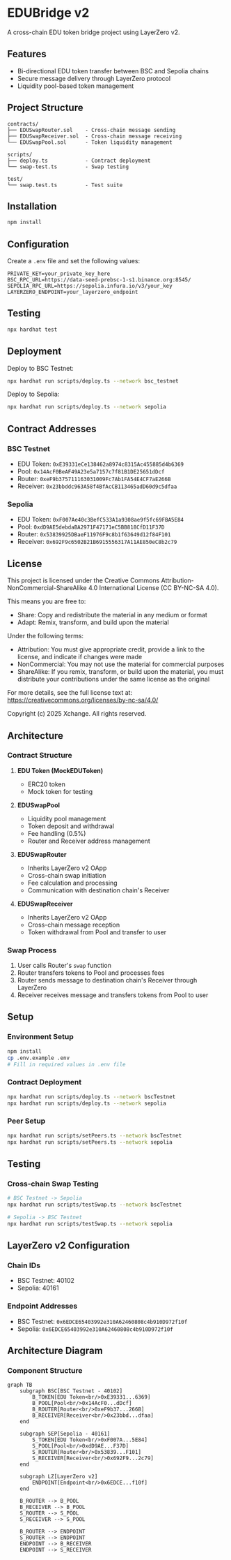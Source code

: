 # EDUBridge v2

A cross-chain EDU token bridge project using LayerZero v2.

## Features

- Bi-directional EDU token transfer between BSC and Sepolia chains
- Secure message delivery through LayerZero protocol
- Liquidity pool-based token management

## Project Structure

```
contracts/
├── EDUSwapRouter.sol    - Cross-chain message sending
├── EDUSwapReceiver.sol  - Cross-chain message receiving
└── EDUSwapPool.sol      - Token liquidity management

scripts/
├── deploy.ts            - Contract deployment
└── swap-test.ts         - Swap testing

test/
└── swap.test.ts         - Test suite
```

## Installation

```bash
npm install
```

## Configuration

Create a `.env` file and set the following values:

```env
PRIVATE_KEY=your_private_key_here
BSC_RPC_URL=https://data-seed-prebsc-1-s1.binance.org:8545/
SEPOLIA_RPC_URL=https://sepolia.infura.io/v3/your_key
LAYERZERO_ENDPOINT=your_layerzero_endpoint
```

## Testing

```bash
npx hardhat test
```

## Deployment

Deploy to BSC Testnet:

```bash
npx hardhat run scripts/deploy.ts --network bsc_testnet
```

Deploy to Sepolia:

```bash
npx hardhat run scripts/deploy.ts --network sepolia
```

## Contract Addresses

### BSC Testnet

- EDU Token: `0xE39331eCe138462a8974c8315Ac455885d4b6369`
- Pool: `0x14AcF0BeAF49A23e5a7157c7f81B1DE25651dDcf`
- Router: `0xeF9b375711163031009Fc7Ab1FA54E4CF7aE266B`
- Receiver: `0x23bbddc963A58f4BfAcCB113465adD60d9c5dfaa`

### Sepolia

- EDU Token: `0xF007Ae40c3BefC533A1a9308ae9f5fc69FBA5E84`
- Pool: `0xdD9AE5debdaBA2971F47171eC5BB818CfD11F37D`
- Router: `0x53839925DBaeF11976F9c8b1f63649d12f84F101`
- Receiver: `0x692F9c6502B21B6915556317A11AE850eC8b2c79`

## License

This project is licensed under the Creative Commons Attribution-NonCommercial-ShareAlike 4.0 International License (CC BY-NC-SA 4.0).

This means you are free to:

- Share: Copy and redistribute the material in any medium or format
- Adapt: Remix, transform, and build upon the material

Under the following terms:

- Attribution: You must give appropriate credit, provide a link to the license, and indicate if changes were made
- NonCommercial: You may not use the material for commercial purposes
- ShareAlike: If you remix, transform, or build upon the material, you must distribute your contributions under the same license as the original

For more details, see the full license text at:
https://creativecommons.org/licenses/by-nc-sa/4.0/

Copyright (c) 2025 Xchange. All rights reserved.

## Architecture

### Contract Structure

1. **EDU Token (MockEDUToken)**

   - ERC20 token
   - Mock token for testing

2. **EDUSwapPool**

   - Liquidity pool management
   - Token deposit and withdrawal
   - Fee handling (0.5%)
   - Router and Receiver address management

3. **EDUSwapRouter**

   - Inherits LayerZero v2 OApp
   - Cross-chain swap initiation
   - Fee calculation and processing
   - Communication with destination chain's Receiver

4. **EDUSwapReceiver**
   - Inherits LayerZero v2 OApp
   - Cross-chain message reception
   - Token withdrawal from Pool and transfer to user

### Swap Process

1. User calls Router's `swap` function
2. Router transfers tokens to Pool and processes fees
3. Router sends message to destination chain's Receiver through LayerZero
4. Receiver receives message and transfers tokens from Pool to user

## Setup

### Environment Setup

```bash
npm install
cp .env.example .env
# Fill in required values in .env file
```

### Contract Deployment

```bash
npx hardhat run scripts/deploy.ts --network bscTestnet
npx hardhat run scripts/deploy.ts --network sepolia
```

### Peer Setup

```bash
npx hardhat run scripts/setPeers.ts --network bscTestnet
npx hardhat run scripts/setPeers.ts --network sepolia
```

## Testing

### Cross-chain Swap Testing

```bash
# BSC Testnet -> Sepolia
npx hardhat run scripts/testSwap.ts --network bscTestnet

# Sepolia -> BSC Testnet
npx hardhat run scripts/testSwap.ts --network sepolia
```

## LayerZero v2 Configuration

### Chain IDs

- BSC Testnet: 40102
- Sepolia: 40161

### Endpoint Addresses

- BSC Testnet: `0x6EDCE65403992e310A62460808c4b910D972f10f`
- Sepolia: `0x6EDCE65403992e310A62460808c4b910D972f10f`

## Architecture Diagram

### Component Structure

```mermaid
graph TB
    subgraph BSC[BSC Testnet - 40102]
        B_TOKEN[EDU Token<br/>0xE39331...6369]
        B_POOL[Pool<br/>0x14AcF0...dDcf]
        B_ROUTER[Router<br/>0xeF9b37...266B]
        B_RECEIVER[Receiver<br/>0x23bbd...dfaa]
    end

    subgraph SEP[Sepolia - 40161]
        S_TOKEN[EDU Token<br/>0xF007A...5E84]
        S_POOL[Pool<br/>0xdD9AE...F37D]
        S_ROUTER[Router<br/>0x53839...F101]
        S_RECEIVER[Receiver<br/>0x692F9...2c79]
    end

    subgraph LZ[LayerZero v2]
        ENDPOINT[Endpoint<br/>0x6EDCE...f10f]
    end

    B_ROUTER --> B_POOL
    B_RECEIVER --> B_POOL
    S_ROUTER --> S_POOL
    S_RECEIVER --> S_POOL

    B_ROUTER --> ENDPOINT
    S_ROUTER --> ENDPOINT
    ENDPOINT --> B_RECEIVER
    ENDPOINT --> S_RECEIVER
```
